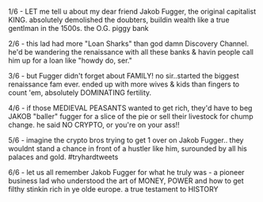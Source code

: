 1/6 - LET me tell u about my dear friend Jakob Fugger, the original capitalist KING. absolutely demolished the doubters, buildin wealth like a true gentlman in the 1500s. the O.G. piggy bank

2/6 - this lad had more "Loan Sharks" than god damn Discovery Channel. he'd be wandering the renaissance with all these banks & havin people call him up for a loan like "howdy do, ser."

3/6 - but Fugger didn't forget about FAMILY! no sir..started the biggest renaissance fam ever. ended up with more wives & kids than fingers to count 'em, absolutely DOMINATING fertility.

4/6 - if those MEDIEVAL PEASANTS wanted to get rich, they'd have to beg JAKOB "baller" fugger for a slice of the pie or sell their livestock for chump change. he said NO CRYPTO, or you're on your ass!!

5/6 - imagine the crypto bros trying to get 1 over on Jakob Fugger.. they wouldnt stand a chance in front of a hustler like him, surounded by all his palaces and gold. #tryhardtweets

6/6 - let us all remember Jakob Fugger for what he truly was - a pioneer business lad who understood the art of MONEY, POWER and how to get filthy stinkin rich in ye olde europe. a true testament to HISTORY